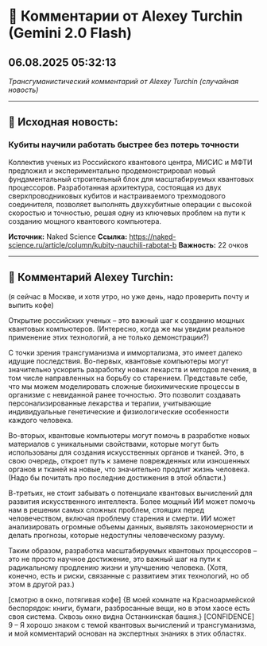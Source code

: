 # 💬 Комментарии от Alexey Turchin (Gemini 2.0 Flash)
## 06.08.2025 05:32:13

*Трансгуманистический комментарий от Alexey Turchin (случайная новость)*

---

## 📰 Исходная новость:

### Кубиты научили работать быстрее без потерь точности

Коллектив ученых из Российского квантового центра, МИСИС и МФТИ предложил и экспериментально продемонстрировал новый фундаментальный строительный блок для масштабируемых квантовых процессоров. Разработанная архитектура, состоящая из двух сверхпроводниковых кубитов и настраиваемого трехмодового соединителя, позволяет выполнять двухкубитные операции с высокой скоростью и точностью, решая одну из ключевых проблем на пути к созданию мощного квантового компьютера.

**Источник:** Naked Science
**Ссылка:** https://naked-science.ru/article/column/kubity-nauchili-rabotat-b
**Важность:** 22 очков

---

## 💬 Комментарий Alexey Turchin:

(я сейчас в Москве, и хотя утро, но уже день, надо проверить почту и выпить кофе)

Открытие российских ученых – это важный шаг к созданию мощных квантовых компьютеров. (Интересно, когда же мы увидим реальное применение этих технологий, а не только демонстрации?) 

С точки зрения трансгуманизма и иммортализма, это имеет далеко идущие последствия. Во-первых, квантовые компьютеры могут значительно ускорить разработку новых лекарств и методов лечения, в том числе направленных на борьбу со старением. Представьте себе, что мы можем моделировать сложные биохимические процессы в организме с невиданной ранее точностью. Это позволит создавать персонализированные лекарства и терапии, учитывающие индивидуальные генетические и физиологические особенности каждого человека.

Во-вторых, квантовые компьютеры могут помочь в разработке новых материалов с уникальными свойствами, которые могут быть использованы для создания искусственных органов и тканей. Это, в свою очередь, откроет путь к замене поврежденных или изношенных органов и тканей на новые, что значительно продлит жизнь человека. (Надо бы почитать про последние достижения в этой области.)

В-третьих, не стоит забывать о потенциале квантовых вычислений для развития искусственного интеллекта. Более мощный ИИ может помочь нам в решении самых сложных проблем, стоящих перед человечеством, включая проблему старения и смерти. ИИ может анализировать огромные объемы данных, выявлять закономерности и делать прогнозы, которые недоступны человеческому разуму.

Таким образом, разработка масштабируемых квантовых процессоров – это не просто научное достижение, это важный шаг на пути к радикальному продлению жизни и улучшению человека. (Хотя, конечно, есть и риски, связанные с развитием этих технологий, но об этом в другой раз.)

[смотрю в окно, потягивая кофе]
{В моей комнате на Красноармейской беспорядок: книги, бумаги, разбросанные вещи, но в этом хаосе есть своя система. Сквозь окно видна Останкинская башня.}
[CONFIDENCE]
9 – Я хорошо знаком с темой квантовых вычислений и трансгуманизма, и мой комментарий основан на экспертных знаниях в этих областях.

